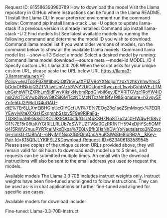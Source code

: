 Request ID: 815586393980789
How to download the model
Visit the Llama repository in GitHub where instructions can be found in the Llama README.
1
Install the Llama CLI
In your preferred environment run the command below:
Command
pip install llama-stack
Use -U option to update llama-stack if a previous version is already installed:
Command
pip install llama-stack -U
2
Find models list
See latest available models by running the following command and determine the model ID you wish to download:
Command
llama model list
If you want older versions of models, run the command below to show all the available Llama models:
Command
llama model list --show-all
3
Select a model
Select a desired model by running:
Command
llama model download --source meta --model-id  MODEL_ID
4
Specify custom URL
Llama 3.3: 70B
When the script asks for your unique custom URL, please paste the URL below
URL
https://llama3-3.llamameta.net/*?Policy=eyJTdGF0ZW1lbnQiOlt7InVuaXF1ZV9oYXNoIjoiYzdxYzhkYnhwYmc5bGdqOHNkbjQ3ZTVtIiwiUmVzb3VyY2UiOiJodHRwczpcL1wvbGxhbWEzLTMubGxhbWFtZXRhLm5ldFwvKiIsIkNvbmRpdGlvbiI6eyJEYXRlTGVzc1RoYW4iOnsiQVdTOkVwb2NoVGltZSI6MTczNDMzNTczNn19fV19&Signature=h3vgv5FZnfe5UJ2Pj6dLQ4uOAU-dtE%7Er6LLXmEiBHGIpUcOlYCcfUVl%7E%7EOg28q1aoZSmMxqck%7EQRYEwyivKteXCGzH5kqmnbSsIxv5F9e8RIPaFg-TQS81ma169likSslDKOT9X9QG4sfkfGsU4oKSHZNqST7u2Js0EIW4wFtb8vzO1%7E15r08tsKiYGfRlLLRLUb7qSWPUZTVSa0GzRRfNTH594xDjhYSe5OMFd415RWV2nuuPYR7ceIMkxDkqa%7E0LyBfk3i1aNhDVrYxNautaIsrxq3NZqvoqy-mnkG-ttJBhAt--oNylMI1NspXlG9QmQnoAAuKSWs8te8IoRBzA__&Key-Pair-Id=K15QRJLYKIFSLZ&Download-Request-ID=623406183589545
Please save copies of the unique custom URLs provided above, they will remain valid for 48 hours to download each model up to 5 times, and requests can be submitted multiple times. An email with the download instructions will also be sent to the email address you used to request the models.

Available models
The Llama 3.3 70B includes instruct weights only. Instruct weights have been fine-tuned and aligned to follow instructions. They can be used as-is in chat applications or further fine-tuned and aligned for specific use cases.


Available models for download include:

Fine-tuned:
Llama-3.3-70B-Instruct